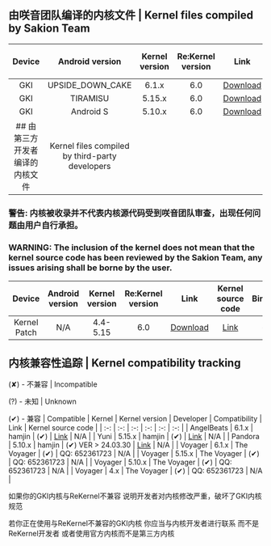 ## 由咲音团队编译的内核文件 | Kernel files compiled by Sakion Team
| Device | Android version | Kernel version | Re:Kernel version | Link | Kernel source code | Binder | Signal |
| :-: | :-: | :-: | :-: | :-: | :-: | :-: | :-: |
| GKI | UPSIDE_DOWN_CAKE | 6.1.x | 6.0 | [Download](https://www.123pan.com/s/h1szVv-9mv4H.html) | [Link](https://github.com/Sakion-Team/Re-Kernel/tree/main/LKM-Source) | ✔ | ✔ |
| GKI | TIRAMISU | 5.15.x | 6.0 | [Download](https://www.123pan.com/s/h1szVv-9mv4H.html) | [Link](https://github.com/Sakion-Team/Re-Kernel/tree/main/LKM-Source) | ✔ | ✔ |
| GKI | Android S | 5.10.x | 6.0 | [Download](https://www.123pan.com/s/h1szVv-9mv4H.html) | [Link](https://github.com/Sakion-Team/Re-Kernel/tree/main/LKM-Source) | ✔ | ✔ |
## 由第三方开发者编译的内核文件 | Kernel files compiled by third-party developers
### 警告: 内核被收录并不代表内核源代码受到咲音团队审查，出现任何问题由用户自行承担。
### WARNING: The inclusion of the kernel does not mean that the kernel source code has been reviewed by the Sakion Team, any issues arising shall be borne by the user.
| Device | Android version | Kernel version | Re:Kernel version | Link | Kernel source code | Binder | Signal |
| :-: | :-: | :-: | :-: | :-: | :-: | :-: | :-: |
| Kernel Patch | N/A | 4.4-5.15 | 6.0 | [Download](https://github.com/lzghzr/APatch_kpm/releases/download/2024052900/re_kernel_6.0.1_network.kpm) | [Link](https://github.com/lzghzr/APatch_kpm/tree/main/re_kernel) | ✔ | ✔ |

## 内核兼容性追踪 | Kernel compatibility tracking
(✘) - 不兼容 | Incompatible

(?) - 未知 | Unknown

(✔) - 兼容 | Compatible
| Kernel | Kernel version | Developer | Compatibility | Link | Kernel source code |
| :-: | :-: | :-: | :-: | :-: | :-: |
| AngelBeats | 6.1.x | hamjin | (✔) | [Link](https://t.me/pandora_kernel_release) | N/A |
| Yuni | 5.15.x | hamjin | (✔) | [Link](https://t.me/pandora_kernel_release) | N/A |
| Pandora | 5.10.x | hamjin | (✔) VER > 24.03.30 | [Link](https://t.me/pandora_kernel_release) | N/A |
| Voyager | 6.1.x | The Voyager | (✔) | QQ: 652361723 | N/A |
| Voyager | 5.15.x | The Voyager | (✔) | QQ: 652361723 | N/A |
| Voyager | 5.10.x | The Voyager | (✔) | QQ: 652361723 | N/A |
| Voyager | 4.x | The Voyager | (✔) | QQ: 652361723 | N/A |

如果你的GKI内核与ReKernel不兼容 说明开发者对内核修改严重，破坏了GKI内核规范

若你正在使用与ReKernel不兼容的GKI内核 你应当与内核开发者进行联系 而不是ReKernel开发者 或者使用官方内核而不是第三方内核
